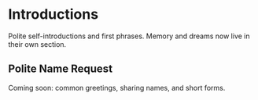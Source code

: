 # Introductions

Polite self-introductions and first phrases. Memory and dreams now live in their own section.

## Polite Name Request

Coming soon: common greetings, sharing names, and short forms.
